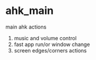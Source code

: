 # ahk_main
main ahk actions


1. music and volume control
2. fast app run/or window change
3. screen edges/corners actions
